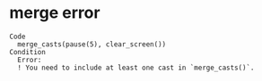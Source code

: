 # merge error

    Code
      merge_casts(pause(5), clear_screen())
    Condition
      Error:
      ! You need to include at least one cast in `merge_casts()`.

